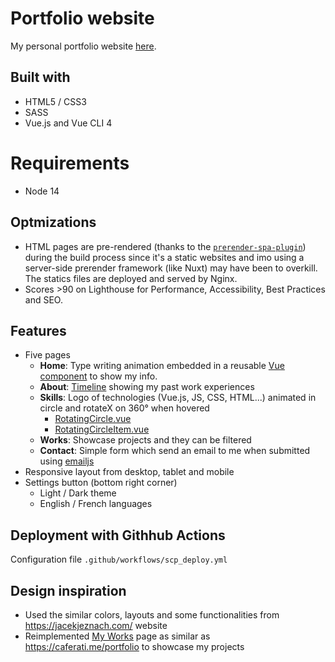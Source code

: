 # Portfolio website

My personal portfolio website [here](https://lyfing.fr).

## Built with
- HTML5 / CSS3
- SASS
- Vue.js and Vue CLI 4

# Requirements
- Node 14

## Optmizations
- HTML pages are pre-rendered (thanks to the [`prerender-spa-plugin`](https://github.com/chrisvfritz/prerender-spa-plugin)) during the build process since it's a static websites and imo using a server-side prerender framework (like Nuxt) may have been to overkill. The statics files are deployed and served by Nginx.
- Scores >90 on Lighthouse for Performance, Accessibility, Best Practices and SEO.

## Features
- Five pages
  - **Home**: Type writing animation embedded in a reusable [Vue component](https://github.com/peng-hf/personal-website/blob/master/src/components/TypeWriterEffect.vue) to show my info.
  - **About**: [Timeline](https://github.com/peng-hf/personal-website/blob/master/src/components/Timeline.vue) showing my past work experiences 
  - **Skills**: Logo of technologies (Vue.js, JS, CSS, HTML...) animated in circle and rotateX on 360° when hovered
    - [RotatingCircle.vue](https://github.com/peng-hf/personal-website/blob/master/src/components/RotatingCircle.vue)
    - [RotatingCircleItem.vue](https://github.com/peng-hf/personal-website/blob/master/src/components/RotatingCircleItem.vue)
  - **Works**: Showcase projects and they can be filtered
  - **Contact**: Simple form which send an email to me when submitted using [emailjs](https://www.emailjs.com/)
- Responsive layout from desktop, tablet and mobile
- Settings button (bottom right corner)
  - Light / Dark theme
  - English / French languages

## Deployment with Githhub Actions
Configuration file `.github/workflows/scp_deploy.yml`


## Design inspiration
- Used the similar colors, layouts and some functionalities from https://jacekjeznach.com/ website
- Reimplemented [My Works](https://lyfing.fr/works) page as similar as https://caferati.me/portfolio to showcase my projects


